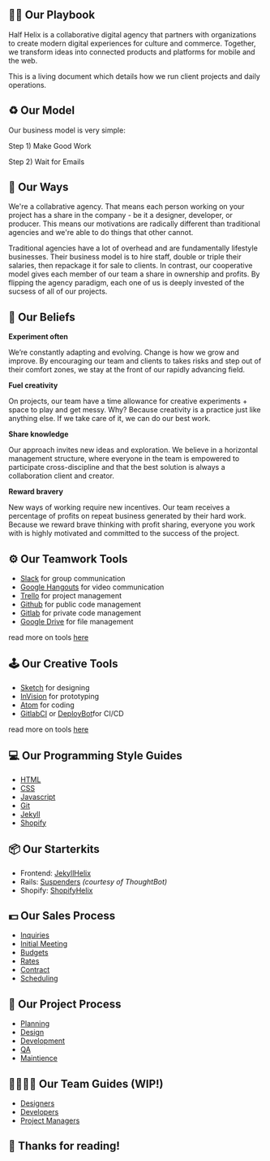 ## 📔💪 Our Playbook

Half Helix is a collaborative digital agency that partners with organizations to create modern digital experiences for culture and commerce. Together, we transform ideas into connected products and platforms for mobile and the web.

This is a living document which details how we run client projects and daily operations.

## ♻️ Our Model

Our business model is very simple:

Step 1) Make Good Work

Step 2) Wait for Emails

## 💯 Our Ways

We're a collabrative agency. That means each person working on your project has a share in the company - be it a designer, developer, or producer. This means our motivations are radically different than traditional agencies and we're able to do things that other cannot.

Traditional agencies have a lot of overhead and are fundamentally lifestyle businesses. Their business model is to hire staff, double or triple their salaries, then repackage it for sale to clients. In contrast, our cooperative model gives each member of our team a share in ownership and profits. By flipping the agency paradigm, each one of us is deeply invested of the sucsess of all of our projects.

## 🙏 Our Beliefs

**Experiment often**

We’re constantly adapting and evolving. Change is how we grow and improve. By encouraging our team and clients to takes risks and step out of their comfort zones, we stay at the front of our rapidly advancing field.

**Fuel creativity**

On projects, our team have a time allowance for creative experiments + space to play and get messy. Why? Because creativity is a practice just like anything else. If we take care of it, we can do our best work.

**Share knowledge**

Our approach invites new ideas and exploration. We believe in a horizontal management structure, where everyone in the team is empowered to participate cross-discipline and that the best solution is always a collaboration client and creator.

**Reward bravery**

New ways of working require new incentives. Our team receives a percentage of profits on repeat business generated by their hard work. Because we reward brave thinking with profit sharing, everyone you work with is highly motivated and committed to the success of the project.

## ⚙ Our Teamwork Tools

- [Slack](http://slack.com/) for group communication
- [Google Hangouts](https://hangouts.google.com) for video communication
- [Trello](trello.com) for project management
- [Github](github.com) for public code management
- [Gitlab](gitlab.com) for private code management
- [Google Drive](https://drive.google.com) for file management

read more on tools [here]()

## 🕹 Our Creative Tools

- [Sketch](https://www.sketchapp.com/) for designing
- [InVision](https://www.invisionapp.com/) for prototyping
- [Atom](https://atom.io/) for coding
- [GitlabCI](https://about.gitlab.com/gitlab-ci/) or [DeployBot](http://deploybot.com)for CI/CD

read more on tools [here]()

## 💻  Our Programming Style Guides

- [HTML](/code-guides/html/readme.md)
- [CSS](/code-guides/css/readme.md)
- [Javascript](/code-guides/javascript/readme.md)
- [Git](/code-guides/git/readme.md)
- [Jekyll](/code-guides/jekyll/readme.md)
- [Shopify](/code-guides/shopify/readme.md)
<!-- - [Rails](/code-guides/rails/readme.md) -->

## 📦 Our Starterkits

- Frontend: [JekyllHelix](https://github.com/peterberwind/jekyll-helix)
- Rails: [Suspenders](https://github.com/thoughtbot/suspenders) *(courtesy of ThoughtBot)*
- Shopify: [ShopifyHelix](https://github.com/halfhelix/shopify-helix)

## 💵 Our Sales Process

- [Inquiries](new-projects/readme.md#inquiries)
- [Initial Meeting](new-projects/readme.md#initial-meeting)
- [Budgets](new-projects/readme.md#budgets)
- [Rates](new-projects/readme.md#contract#rates)
- [Contract](new-projects/readme.md#contract)
- [Scheduling](new-projects/readme.md#scheduling)

## 📝 Our Project Process

- [Planning](client-projects/readme.md#planning)
- [Design](client-projects/readme.md#design)
- [Development](client-projects/readme.md#development)
- [QA](client-projects/readme.md#test)
- [Maintience](client-projects/readme.md#deploy)

<!-- ## 💁 Our Operating Process

- [Communication](operations/readme.md)
- [Invoicing & Payments](operations/readme.md)
- [Meetings](operations/readme.md)
- [Project Management](operations/readme.md)
- [Maintenance Agreements](operations/readme.md)
- [Remote Work](operations/readme.md) -->

## 👨‍👩‍👦‍👦 Our Team Guides (WIP!)

- [Designers](team-guides/designers.md)
- [Developers](team-guides/developers.md)
- [Project Managers](team-guides/project-managers.md)

<!-- ## 📰 Our Client Guides

- [What does it cost](client-guides/what_does_it_cost.md)
- [How to delivery assets](client-guides/asset_delivery.md)
- [How to give feedback](client-guides/how_to_give_feedback.md)
- [The difference between design, frontend, backend](client-guides/difference_design_frontend_backend.md)
- [The differences between web apps, nobile apps, and hybrid apps](client-guides/difference_between_web_mobile_hybrid.md) -->

## 🙌 Thanks for reading!
